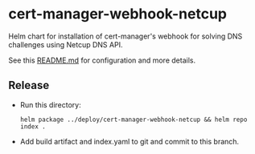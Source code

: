 cert-manager-webhook-netcup
===========================

Helm chart for installation of cert-manager's webhook for solving DNS challenges using Netcup DNS API.

See this [README.md](https://github.com/aellwein/cert-manager-webhook-netcup/blob/master/README.md) 
for configuration and more details.

Release
-------

* Run this directory:
  ```
  helm package ../deploy/cert-manager-webhook-netcup && helm repo index .
  ```
* Add build artifact and index.yaml to git and commit to this branch.